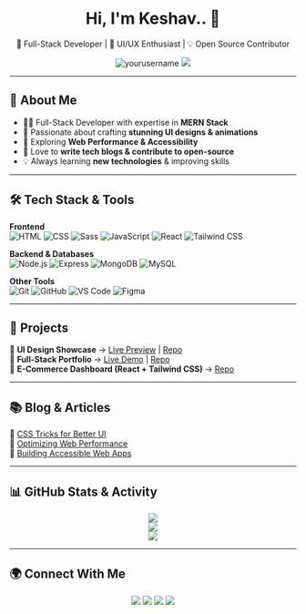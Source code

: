 <h1 align="center">Hi, I'm Keshav.. 👋</h1>

<p align="center">
  🚀 Full-Stack Developer | 🎨 UI/UX Enthusiast | 💡 Open Source Contributor
</p>

<p align="center">
  <img src="https://komarev.com/ghpvc/?username=yourusername&label=Profile%20Views&color=0e75b6&style=flat" alt="yourusername" /> 
  <img src="https://img.shields.io/github/followers/yourusername?label=Followers&style=social" />
</p>

---

## 🚀 **About Me**  
- 👨‍💻 Full-Stack Developer with expertise in **MERN Stack**  
- 🎨 Passionate about crafting **stunning UI designs & animations**  
- 📌 Exploring **Web Performance & Accessibility**  
- 📢 Love to **write tech blogs & contribute to open-source**  
- 💡 Always learning **new technologies** & improving skills  

---

## 🛠 **Tech Stack & Tools**  

**Frontend**  
![HTML](https://img.shields.io/badge/HTML5-%23E34F26.svg?style=for-the-badge&logo=html5&logoColor=white)
![CSS](https://img.shields.io/badge/CSS3-%231572B6.svg?style=for-the-badge&logo=css3&logoColor=white)
![Sass](https://img.shields.io/badge/Sass-hotpink.svg?style=for-the-badge&logo=sass&logoColor=white)
![JavaScript](https://img.shields.io/badge/JavaScript-%23F7DF1E.svg?style=for-the-badge&logo=javascript&logoColor=black)
![React](https://img.shields.io/badge/React-%2361DAFB.svg?style=for-the-badge&logo=react&logoColor=black)
![Tailwind CSS](https://img.shields.io/badge/TailwindCSS-%2338B2AC.svg?style=for-the-badge&logo=tailwind-css&logoColor=white)

**Backend & Databases**  
![Node.js](https://img.shields.io/badge/Node.js-%23339933.svg?style=for-the-badge&logo=node.js&logoColor=white)
![Express](https://img.shields.io/badge/Express.js-%23000000.svg?style=for-the-badge&logo=express&logoColor=white)
![MongoDB](https://img.shields.io/badge/MongoDB-%2347A248.svg?style=for-the-badge&logo=mongodb&logoColor=white)
![MySQL](https://img.shields.io/badge/MySQL-%234479A1.svg?style=for-the-badge&logo=mysql&logoColor=white)

**Other Tools**  
![Git](https://img.shields.io/badge/Git-%23F05033.svg?style=for-the-badge&logo=git&logoColor=white)
![GitHub](https://img.shields.io/badge/GitHub-%23181717.svg?style=for-the-badge&logo=github&logoColor=white)
![VS Code](https://img.shields.io/badge/VS%20Code-%23007ACC.svg?style=for-the-badge&logo=visual-studio-code&logoColor=white)
![Figma](https://img.shields.io/badge/Figma-%23F24E1E.svg?style=for-the-badge&logo=figma&logoColor=white)

---

## 💼 **Projects**
🌟 **UI Design Showcase** → [Live Preview](https://yourusername.github.io/ui-designs) | [Repo](https://github.com/yourusername/ui-designs)  
🌟 **Full-Stack Portfolio** → [Live Demo](https://yourusername.github.io/portfolio) | [Repo](https://github.com/yourusername/portfolio)  
🌟 **E-Commerce Dashboard (React + Tailwind CSS)** → [Repo](https://github.com/yourusername/ecommerce-dashboard)  

---

## 📚 **Blog & Articles**
🔹 [CSS Tricks for Better UI](https://yourblog.com/css-tricks)  
🔹 [Optimizing Web Performance](https://yourblog.com/web-performance)  
🔹 [Building Accessible Web Apps](https://yourblog.com/accessible-apps)  

---

## 📊 **GitHub Stats & Activity**
<p align="center">
  <img src="https://github-readme-stats.vercel.app/api?username=yourusername&show_icons=true&theme=tokyonight" />
  <br>
  <img src="https://streak-stats.demolab.com/?user=yourusername&theme=tokyonight" />
  <br>
  <img src="https://github-readme-activity-graph.cyclic.app/graph?username=yourusername&theme=react-dark" />
</p>

---

## 🌍 **Connect With Me**
<p align="center">
  <a href="https://yourwebsite.com" target="_blank"><img src="https://img.shields.io/badge/Portfolio-%2312100E.svg?style=for-the-badge&logo=web&logoColor=white" /></a>
  <a href="https://linkedin.com/in/yourname" target="_blank"><img src="https://img.shields.io/badge/LinkedIn-%230A66C2.svg?style=for-the-badge&logo=linkedin&logoColor=white" /></a>
  <a href="https://twitter.com/yourhandle" target="_blank"><img src="https://img.shields.io/badge/Twitter-%231DA1F2.svg?style=for-the-badge&logo=twitter&logoColor=white" /></a>
  <a href="mailto:your.email@example.com"><img src="https://img.shields.io/badge/Email-%23D14836.svg?style=for-the-badge&logo=gmail&logoColor=white" /></a>
</p>
